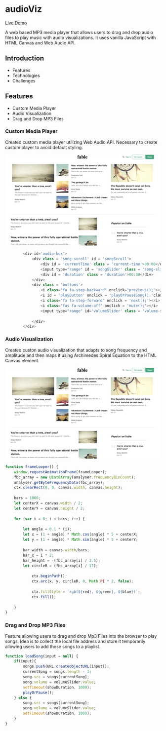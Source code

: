 # audioViz

[Live Demo](https://kartikvips.github.io/mediaplayer)

A web based MP3 media player that allows users to drag and drop audio files to play music with audio visualizations. It uses vanilla JavaScript with HTML Canvas and Web Audio API.

## Introduction
* Features
* Technologies
* Challenges

## Features
* Custom Media Player
* Audio Visualization
* Drag and Drop MP3 Files

### Custom Media Player

Created custom media player utilizing Web Audio API. Necessary to create custom player to avoid default styling. 

![Player](https://raw.githubusercontent.com/kartikvips/fable/master/docs/pics/Screen%20Shot%202018-06-15%20at%203.02.34%20PM.png)

```javascript
        <div id='audio-box'>
            <div class = 'song-scroll' id = 'songScroll'>
                <div id = 'currentTime' class = 'current-time'>00:00</div>
                <input type="range" id = 'songSlider' class = 'song-slider' min = '0' step = '1' onchange="seekSong()" />
                <div id = 'duration' class = 'duration'>00:00</div>
            </div>
            <div class = 'buttons'>
                <i class="fa fa-step-backward" onclick="previous();"></i>
                <i id = 'playButton' onclick = 'playOrPauseSong();'class="fas fa-play-circle"></i>
                <i class="fa fa-step-forward" onclick = 'next();'></i>
                <i class="fas fa-volume-off" onclick = 'mute();'></i>
                <input type="range" id='volumeSlider' class = 'volume-slider' min='0' max='1' step = '0.01' onchange='adjustVolume();'/>

            </div>
        </div>

```

### Audio Visualization

Created custon audio visualization that adapts to song frequency and amplitude and then maps it using Archimedes Spiral Equation to the HTML Canvas element. 

![MediaPlayer](https://raw.githubusercontent.com/kartikvips/fable/master/docs/pics/Screen%20Shot%202018-06-15%20at%203.02.34%20PM.png)

```javascript
function frameLooper() {
    window.requestAnimationFrame(frameLooper);
    fbc_array = new Uint8Array(analyser.frequencyBinCount);
    analyser.getByteFrequencyData(fbc_array);
    ctx.clearRect(0, 0, canvas.width, canvas.height);

    bars = 1000;
    let centerX = canvas.width / 2;
    let centerY = canvas.height / 2;

    for (var i = 0; i < bars; i++) {

        let angle = 0.1 * (i);
        let x = (1 + angle) * Math.cos(angle) * 5 + centerX;
        let y = (1 + angle) * Math.sin(angle) * 5 + centerY;
 
        bar_width = canvas.width/bars;
        bar_x = i * 2;
        bar_height = -(fbc_array[i] / 2.5);
        let circleR = (fbc_array[i] / 17);
 
            ctx.beginPath();
            ctx.arc(x, y, circleR, 0, Math.PI * 2, false);

            ctx.fillStyle = `rgb(${red}, ${green}, ${blue})`;
            ctx.fill();

    }
}
```

### Drag and Drop MP3 Files

Feature allowing users to drag and drop Mp3 Files into the browser to play songs. Idea is to collect the local file address and store it temporarily allowing users to add those songs to a playlist.

```javascript
function loadSong(input = null) {
    if(input){
        songs.push(URL.createObjectURL(input));
        currentSong = songs.length - 1;
        song.src = songs[currentSong];
        song.volume = volumeSlider.value;
        setTimeout(showDuration, 1000);
        playOrPause();
    } else {
        song.src = songs[currentSong];
        song.volume = volumeSlider.value;
        setTimeout(showDuration, 1000);
    }
}
```



